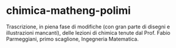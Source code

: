 # chimica-matheng-polimi
Trascrizione, in piena fase di modifiche (con gran parte di disegni e illustrazioni mancanti), delle lezioni di chimica tenute dal Prof. Fabio Parmeggiani, primo scaglione, Ingegneria Matematica. 
